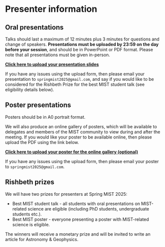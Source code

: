 # Presenter information

## Oral presentations
Talks should last a maximum of 12 minutes plus 3 minutes for questions and change of speakers. **Presentations must be uploaded by 23:59 on the day before your session**, and should be in PowerPoint or PDF format. Please note that all presentations must be given in-person. 

**[Click here to upload your presentation slides](https://docs.google.com/forms/d/e/1FAIpQLSdXScZpAt_V2rmDsXB4Nd2BKoJrjCG8oiIdNwql5erxQujbzg/viewform?usp=preview)**

If you have any issues using the upload form, then please email your presentation to `springmist2025@gmail.com`, and say if you would like to be considered for the Rishbeth Prize for the best MIST student talk (see eligibility details below).


## Poster presentations
Posters should be in A0 portrait format.

We will also produce an online gallery of posters, which will be available to delegates and members of the MIST community to view during and after the meeting. If you would like your poster to be available online, then please upload the PDF using the link below.

**[Click here to upload your poster for the online gallery (optional)](https://docs.google.com/forms/d/e/1FAIpQLSfHDJxom2gEKar6IVoYMT8stYOhNyMwRueKgSmbnEyIR9yl3w/viewform?usp=preview)**

If you have any issues using the upload form, then please email your poster to `springmist2025@gmail.com`.


## Rishbeth prizes
We will have two prizes for presenters at Spring MIST 2025:
- Best MIST student talk - all students with oral presentations on MIST-related science are eligible (including PhD students, undergraduate students etc.).
- Best MIST poster - everyone presenting a poster with MIST-related science is eligible.

The winners will receive a monetary prize and will be invited to write an article for Astronomy & Geophysics.
